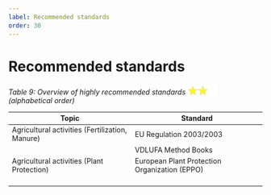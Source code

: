 ```yaml
---
label: Recommended standards
order: 30
---
```


# Recommended standards

_Table 9: Overview of highly recommended standards <img src="/static/img/two_star.jpg" width="60" valign="bottom" > (alphabetical order)_

| **Topic**                                       | **Standard**                                  |
|-------------------------------------------------|-----------------------------------------------|
| Agricultural activities (Fertilization, Manure) | EU Regulation 2003/2003                       |
|                                                 | VDLUFA Method Books                           |
| Agricultural activities (Plant Protection)      | European Plant Protection Organization (EPPO) |
|                                                 |                                               |
|                                                 |                                               |
|                                                 |                                               |
|                                                 |                                               |
